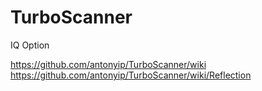 # TurboScanner
IQ Option

https://github.com/antonyip/TurboScanner/wiki  
https://github.com/antonyip/TurboScanner/wiki/Reflection
